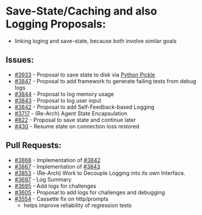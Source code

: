 # Save-State/Caching and also Logging Proposals:
- linking loging and save-state, because both involve similar goals
## Issues:
- [#3933][3933] - Proposal to save state to disk via [Python Pickle](https://docs.python.org/3/library/pickle.html)
- [#3847][3847] - Proposal to add framework to generate failing tests from debug logs
- [#3844][3844] - Proposal to log memory usage
- [#3843][3843] - Proposal to log user input
- [#3842][3842] - Proposal to add Self-Feedback-based Logging
- [#3717][3717] - (Re-Arch) Agent State Encapsulation
- [#822][822] - Proposal to save state and continue later
- [#430][430] - Resume state on connection loss restored

## Pull Requests:
- [#3868][3868] - Implementation of [#3842][3842]
- [#3867][3867] - Implementation of [#3843][3843]
- [#3853][3853] - (Re-Arch) Work to Decouple Logging into its own Interface.
- [#3697][3697] - Log Summary
- [#3695][3695] - Add logs for challenges
- [#3605][3605] - Proposal to add logs for challenges and debugging
- [#3554][3554] - Cassette fix on http/prompts
  - helps improve reliability of regression tests

[430]:https://github.com/Significant-Gravitas/Auto-GPT/issues/430
[822]:https://github.com/Significant-Gravitas/Auto-GPT/issues/822
[3554]:https://github.com/Significant-Gravitas/Auto-GPT/pull/3554
[3605]:https://github.com/Significant-Gravitas/Auto-GPT/issues/3605
[3695]:https://github.com/Significant-Gravitas/Auto-GPT/pull/3695
[3697]:https://github.com/Significant-Gravitas/Auto-GPT/pull/3697
[3717]:https://github.com/Significant-Gravitas/Auto-GPT/pull/3717
[3842]:https://github.com/Significant-Gravitas/Auto-GPT/issues/3842
[3843]:https://github.com/Significant-Gravitas/Auto-GPT/issues/3843
[3844]:https://github.com/Significant-Gravitas/Auto-GPT/issues/3844
[3847]:https://github.com/Significant-Gravitas/Auto-GPT/issues/3847
[3853]:https://github.com/Significant-Gravitas/Auto-GPT/pull/3853
[3867]:https://github.com/Significant-Gravitas/Auto-GPT/pull/3867
[3868]:https://github.com/Significant-Gravitas/Auto-GPT/pull/3868
[3933]:https://github.com/Significant-Gravitas/Auto-GPT/issues/3933